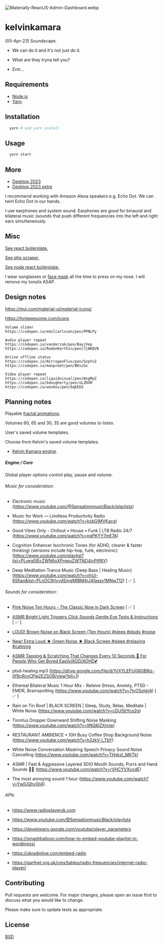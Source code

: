 <img src="https://codedthemes.com/wp-content/uploads/edd/2022/05/Materially-ReactJS-Admin-Dashboard.webp" alt="Materially-ReactJS-Admin-Dashboard.webp" width=""/>

# kelvinkamara

(05-Apr-23) Soundscape.

- We can do it and it's not just do it.

- What are they tryna tell you?

- Erm...

## Requirements

* [Node.js](https://nodejs.org/en/)
* [Yarn](https://yarnpkg.com/).

## Installation

```bash
  yarn # and yarn install
```

## Usage

```bash
  yarn start
```

## More

* [Desktop 2023](https://raw.githubusercontent.com/kkamara/useful/main/desktop-2023.png)
* [Desktop 2023 extra](https://github.com/kkamara/useful/commit/a9e620925598c945ad71501388dc615f4b381d33)

I recommend working with Amazon Alexa speakers e.g. Echo Dot. We can twirl Echo Dot in our hands.

I use earphones and system sound. Earphones are good for binaural and bilateral music (sounds that push different frequencies into the left and right ears simultaneously.

## Misc

[See react boilerplate.](https://github.com/kkamara/react-boilerplate)

[See php scraper.](https://github.com/kkamara/php-scraper)

[See node react boilerplate.](https://github.com/kkamara/node-react-boilerplate)

I wear sunglasses or [face mask](https://www.amazon.co.uk/gp/product/B08FK54H5Q) all the time to press on my nose. I will remove my tonsils ASAP.

## Design notes

https://mui.com/material-ui/material-icons/

https://fontawesome.com/icons

```
Volume slider
https://codepen.io/emilcarlsson/pen/PPNLPy

Audio player repeat
https://codepen.io/vanderzak/pen/BayjVep
https://codepen.io/RodenKerthin/pen/JjNKQVB

Online offline status
https://codepen.io/NitrogenFlux/pen/GzpYvZ
https://codepen.io/manpreet/pen/BKvzGx

Video player repeat
https://codepen.io/liquidvisual/pen/WzgMyZ
https://codepen.io/bdougherty/pen/oLZRXM
https://codepen.io/wesbos/pen/bqEEEX
```

## Planning notes

Playable [fractal animations](https://www.youtube.com/watch?v=t6jlhqNxRYk).

Volumes 60, 65 and 30, 35 are good volumes to listen.

User's saved volume templates.

Choose from Kelvin's saved volume templates.

* [Kelvin Kamara engine](https://github.com/kkamara/kelvinkamara#engine--core).

##### Engine / Core

Global player options control play, pause and volume.


###### Music for consideration:

* Electronic music (https://www.youtube.com/@SensationmusicBlack/playlists)

* Music for Work — Limitless Productivity Radio (https://www.youtube.com/watch?v=kxbGIMVKacg)

* Good Vibes Only - Chillout • House • Funk | LTB Radio 24/7 (https://www.youtube.com/watch?v=nqPKYY7mE7A)

* Cognition Enhancer Isochronic Tones (for ADHD, clearer & faster thinking) (versions include hip-hop, funk, electronic) (https://www.youtube.com/playlist?list=PLveg0IEcZWN6oXPrgpuZWTND4jvPjfRlY)

* Deep Meditation Trance Music (Deep Bass | Healing Music) (https://www.youtube.com/watch?v=vhUj-6Sfiao&list=PLnOC9rlyvdSmgMIBM4rJ4fassy1MNw712) [ ✅ ].

###### Sounds for consideration:

* [Pink Noise Ten Hours - The Classic Now in Dark Screen](https://www.youtube.com/watch?v=8SHf6wmX5MU) [ ✅ ]

* [ASMR Bright Light Triggers *Click Sounds* Gentle Eye Tests & Instructions](https://www.youtube.com/watch?v=0hknw8I4_SY) [ ✅ ]

* [LOUD! Brown Noise on Black Screen (Ten Hours) #sleep #study #noise](https://www.youtube.com/watch?v=omGD0GwS-VM)

* [New! Extra Loud ★ Green Noise ★ Black Screen #sleep #relaxing #calming](https://www.youtube.com/watch?v=7HhfE2UlWb0)

* [ASMR Tapping & Scratching That Changes Every 10 Seconds 💜 For People Who Get Bored Easily/ADD/ADHD💕](https://www.youtube.com/watch?v=1w5Bq3oIajw)

* ptsd-healing.mp3 (https://drive.google.com/file/d/1VXYLEFUG6GB8jz-0f9cRcvCPje2EZSOB/view?pli=1)

* Ethereal Bilateral Music 1 Hour Mix - Relieve Stress, Anxiety, PTSD - EMDR, Brainspotting (https://www.youtube.com/watch?v=7lyO5xlgijA) [ ✅ ]

* Rain on Tin Roof | BLACK SCREEN | Sleep, Study, Relax, Meditate | White Noise (https://www.youtube.com/watch?v=cDUSttYcq2g)

* Tinnitus Dropper Downward Shifting Noise Masking (https://www.youtube.com/watch?v=IINQ6iZXmjw)

* RESTAURANT AMBIENCE • 10H Busy Coffee Shop Background Noise (https://www.youtube.com/watch?v=h2zkV-l_TbY)

* White Noise Conversation Masking Speech Privacy Sound Noise Cancelling (https://www.youtube.com/watch?v=THskzl_MKTk)

* ASMR | Fast & Aggressive Layered 3DIO Mouth Sounds, Purrs and Hand Sounds 👅✨ (https://www.youtube.com/watch?v=rVHCYVXvcdE)

* The most annoying sound 1 hour (https://www.youtube.com/watch?v=YwlUQhy0iI4).

###### APIs

* https://www.radioplayeruk.com

* https://www.youtube.com/@SensationmusicBlack/playlists

* https://developers.google.com/youtube/player_parameters

* https://smashballoon.com/how-to-embed-youtube-playlist-in-wordpress/

* https://ukradiolive.com/embed-radio

* https://garfnet.org.uk/cms/tables/radio-frequencies/internet-radio-player/

## Contributing
Pull requests are welcome. For major changes, please open an issue first to discuss what you would like to change.

Please make sure to update tests as appropriate.

## License
[BSD](https://opensource.org/licenses/BSD-3-Clause)

